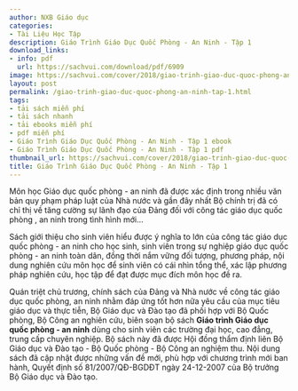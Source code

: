 ```yaml
---
author: NXB Giáo dục
categories:
- Tài Liệu Học Tập
description: Giáo Trình Giáo Dục Quốc Phòng - An Ninh - Tập 1
download_links:
- info: pdf
  url: https://sachvui.com/download/pdf/6909
image: https://sachvui.com/cover/2018/giao-trinh-giao-duc-quoc-phong-an-ninh-tap-1.jpg
layout: post
permalink: /giao-trinh-giao-duc-quoc-phong-an-ninh-tap-1.html
tags:
- tải sách miễn phí
- tải sách nhanh
- tải ebooks miễn phí
- pdf miễn phí
- Giáo Trình Giáo Dục Quốc Phòng - An Ninh - Tập 1 ebook
- Giáo Trình Giáo Dục Quốc Phòng - An Ninh - Tập 1 pdf
thumbnail_url: https://sachvui.com/cover/2018/giao-trinh-giao-duc-quoc-phong-an-ninh-tap-1.jpg
title: Giáo Trình Giáo Dục Quốc Phòng - An Ninh - Tập 1
---
```


 <div class="item-desc text-justify"> <p>Môn học Giáo dục quốc phòng - an ninh đã được xác định trong nhiều văn bản quy phạm pháp luật của Nhà nước và gần đây nhất Bộ chính trị đã có chỉ thị về tăng cường sự lãnh đạo của Đảng đối với công tác giáo dục quốc phòng , an ninh trong tình hình mới...</p><p>Sách giới thiệu cho sinh viên hiểu được ý nghĩa to lớn của công tác giáo dục quốc phòng - an ninh cho học sinh, sinh viên trong sự nghiệp giáo dục quốc phòng - an ninh toàn dân, đồng thời nắm vững đối tượng, phương pháp, nội dung nghiên cứu môn học để sinh viên có cái nhìn tổng thể, xác lập phương pháp nghiên cứu, học tập để đạt được mục đích môn học đề ra.</p><p>Quán triệt chủ trương, chính sách của Đảng và Nhà nước về công tác giáo dục quốc phòng, an ninh nhằm đáp ứng tốt hơn nữa yêu cầu của mục tiêu giáo dục và thực tiễn, Bộ Giáo dục và Đào tạo đã phối hợp với Bộ Quốc phòng, Bộ Công an nghiên cứu, biên soạn bộ sách <strong>Giáo trình Giáo dục quốc phòng - an ninh</strong> dùng cho sinh viên các trường đại học, cao đẳng, trung cấp chuyên nghiệp. Bộ sách này đã được Hội đồng thẩm định liên Bộ Giáo dục và Đào tạo - Bộ Quốc phòng - Bộ Công an nghiệm thu. Nội dung sách đã cập nhật được những vấn đề mới, phù hợp với chương trình mới ban hành, Quyết định số 81/2007/QĐ-BGDĐT ngày 24-12-2007 của Bộ trưởng Bộ Giáo dục và Đào tạo.</p> </div>